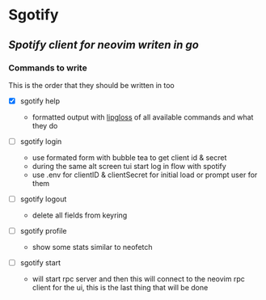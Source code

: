 # Sgotify
*Spotify client for neovim writen in go*
---

### Commands to write

This is the order that they should be written in too

- [x] sgotify help
    - formatted output with [lipgloss](https://github.com/charmbracelet/lipgloss) of all available commands and what they do

- [ ] sgotify login
    - use formated form with bubble tea to get client id & secret
    - during the same alt screen tui start log in flow with spotify 
    - use .env for clientID & clientSecret for initial load or prompt user for
      them

- [ ] sgotify logout
    - delete all fields from keyring

- [ ] sgotify profile
    - show some stats similar to neofetch

- [ ] sgotify start
    - will start rpc server and then this will connect to the neovim rpc client
      for the ui, this is the last thing that will be done
